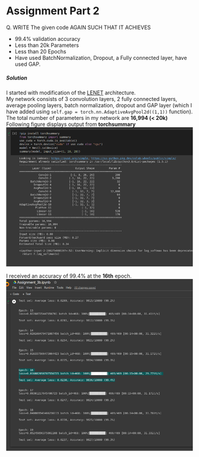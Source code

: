 # Assignment Part 2
Q. WRITE The given code AGAIN SUCH THAT IT ACHIEVES<br/>
- 99.4% validation accuracy<br/>
- Less than 20k Parameters<br/>
- Less than 20 Epochs<br/>
- Have used BatchNormalization, Dropout, a Fully connected layer, have used GAP. <br/>
##### Solution
I started with modification of the [LENET](https://www.analyticsvidhya.com/blog/2021/03/the-architecture-of-lenet-5/) architecture. <br/>
My network consists of 3 convolution layers, 2 fully connected layers, average pooling layers, batch normalization, dropout  and GAP layer (which I have added using `self.gap = torch.nn.AdaptiveAvgPool2d((1,1))` function).<br/>
The total number of parameters in my network are **16,994 (< 20k)** <br/>
Following figure displays output from **torchsummary** <br/>
![layers](images/summ.png)

I received an accuracy of 99.4% at the **16th** epoch.
![acc](images/acc.png)
